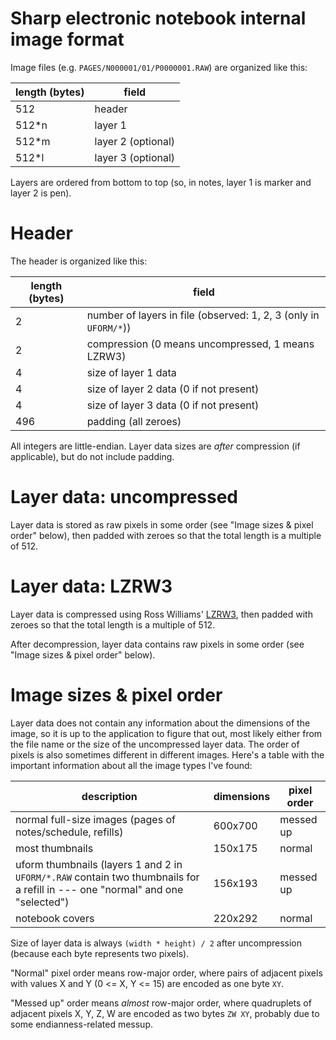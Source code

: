 # Sharp electronic notebook internal image format

Image files (e.g. `PAGES/N000001/01/P0000001.RAW`) are organized like this:

| length (bytes) | field |
| -------------- | ----- |
| 512   | header             |
| 512*n | layer 1            |
| 512*m | layer 2 (optional) |
| 512*l | layer 3 (optional) |

Layers are ordered from bottom to top (so, in notes, layer 1 is marker and layer 2 is pen).

# Header

The header is organized like this:

| length (bytes) | field |
| -------------- | ----- |
| 2 | number of layers in file (observed: 1, 2, 3 (only in `UFORM/*`)) |
| 2 | compression (0 means uncompressed, 1 means LZRW3) |
| 4 | size of layer 1 data |
| 4 | size of layer 2 data (0 if not present) |
| 4 | size of layer 3 data (0 if not present) |
| 496 | padding (all zeroes) |

All integers are little-endian. Layer data sizes are *after* compression (if applicable), but do not include padding.

# Layer data: uncompressed

Layer data is stored as raw pixels in some order (see "Image sizes & pixel order" below), then padded with zeroes so that the total length is a multiple of 512.

# Layer data: LZRW3

Layer data is compressed using Ross Williams' [LZRW3](https://web.archive.org/web/20170331101417/http://www.ross.net/compression/lzrw3.html), then padded with zeroes so that the total length is a multiple of 512.

After decompression, layer data contains raw pixels in some order (see "Image sizes & pixel order" below).

# Image sizes & pixel order

Layer data does not contain any information about the dimensions of the image, so it is up to the application to figure that out, most likely either from the file name or the size of the uncompressed layer data. The order of pixels is also sometimes different in different images. Here's a table with the important information about all the image types I've found:

| description | dimensions | pixel order |
| ----------- | ---------- | ----------- |
| normal full-size images (pages of notes/schedule, refills) | 600x700 | messed up |
| most thumbnails | 150x175 | normal |
| uform thumbnails (layers 1 and 2 in `UFORM/*.RAW` contain two thumbnails for a refill in --- one "normal" and one "selected") | 156x193 | messed up |
| notebook covers | 220x292 | normal |

Size of layer data is always `(width * height) / 2` after uncompression (because each byte represents two pixels).

"Normal" pixel order means row-major order, where pairs of adjacent pixels with values X and Y (0 <= X, Y <= 15) are encoded as one byte `XY`.

"Messed up" order means *almost* row-major order, where quadruplets of adjacent pixels X, Y, Z, W are encoded as two bytes `ZW XY`, probably due to some endianness-related messup.
